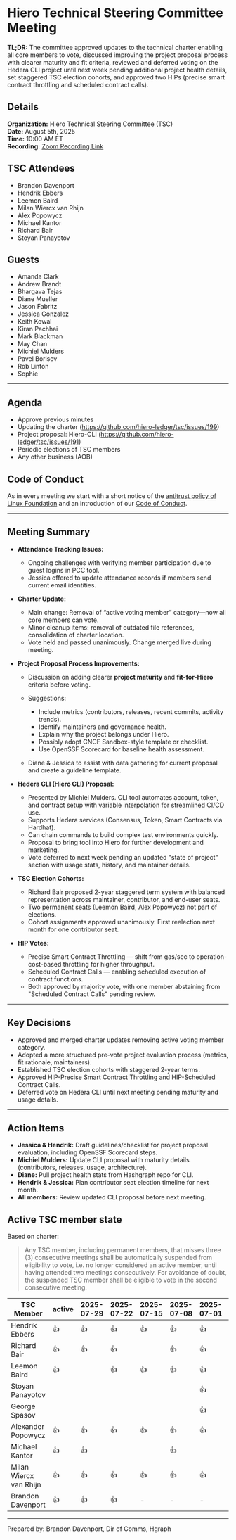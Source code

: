 # Hiero Technical Steering Committee Meeting

**TL;DR:** The committee approved updates to the technical charter enabling all core members to vote, discussed improving the project proposal process with clearer maturity and fit criteria, reviewed and deferred voting on the Hedera CLI project until next week pending additional project health details, set staggered TSC election cohorts, and approved two HIPs (precise smart contract throttling and scheduled contract calls).

## Details

**Organization:** Hiero Technical Steering Committee (TSC)  
**Date:** August 5th, 2025  
**Time:** 10:00 AM ET  
**Recording:** [Zoom Recording Link](https://zoom.us/rec/share/EAMvZDRxm3XS914NtBxXqaJYRXjOcVKj0xATCFUwGD35K_4fXR_NVF50t-zpE8Uf.b-kSRf_pRkJsiZyz)

## TSC Attendees

- Brandon Davenport
- Hendrik Ebbers
- Leemon Baird
- Milan Wiercx van Rhijn
- Alex Popowycz
- Michael Kantor
- Richard Bair
- Stoyan Panayotov

## Guests

- Amanda Clark
- Andrew Brandt
- Bhargava Tejas
- Diane Mueller
- Jason Fabritz
- Jessica Gonzalez
- Keith Kowal
- Kiran Pachhai
- Mark Blackman
- May Chan
- Michiel Mulders
- Pavel Borisov
- Rob Linton
- Sophie

---

## Agenda

- Approve previous minutes
- Updating the charter (https://github.com/hiero-ledger/tsc/issues/199)
- Project proposal: Hiero-CLI (https://github.com/hiero-ledger/tsc/issues/191)
- Periodic elections of TSC members
- Any other business (AOB)

## Code of Conduct

As in every meeting we start with a short notice of the [antitrust policy of Linux Foundation](https://www.linuxfoundation.org/legal/antitrust-policy) and an introduction of our [Code of Conduct](https://www.lfdecentralizedtrust.org/code-of-conduct).

---

## Meeting Summary

- **Attendance Tracking Issues:**

  - Ongoing challenges with verifying member participation due to guest logins in PCC tool.
  - Jessica offered to update attendance records if members send current email identities.

- **Charter Update:**

  - Main change: Removal of “active voting member” category—now all core members can vote.
  - Minor cleanup items: removal of outdated file references, consolidation of charter location.
  - Vote held and passed unanimously. Change merged live during meeting.

- **Project Proposal Process Improvements:**

  - Discussion on adding clearer **project maturity** and **fit-for-Hiero** criteria before voting.
  - Suggestions:

    - Include metrics (contributors, releases, recent commits, activity trends).
    - Identify maintainers and governance health.
    - Explain why the project belongs under Hiero.
    - Possibly adopt CNCF Sandbox-style template or checklist.
    - Use OpenSSF Scorecard for baseline health assessment.

  - Diane & Jessica to assist with data gathering for current proposal and create a guideline template.

- **Hedera CLI (Hiero CLI) Proposal:**

  - Presented by Michiel Mulders. CLI tool automates account, token, and contract setup with variable interpolation for streamlined CI/CD use.
  - Supports Hedera services (Consensus, Token, Smart Contracts via Hardhat).
  - Can chain commands to build complex test environments quickly.
  - Proposal to bring tool into Hiero for further development and marketing.
  - Vote deferred to next week pending an updated "state of project" section with usage stats, history, and maintainer details.

- **TSC Election Cohorts:**

  - Richard Bair proposed 2-year staggered term system with balanced representation across maintainer, contributor, and end-user seats.
  - Two permanent seats (Leemon Baird, Alex Popowycz) not part of elections.
  - Cohort assignments approved unanimously. First reelection next month for one contributor seat.

- **HIP Votes:**

  - Precise Smart Contract Throttling — shift from gas/sec to operation-cost-based throttling for higher throughput.
  - Scheduled Contract Calls — enabling scheduled execution of contract functions.
  - Both approved by majority vote, with one member abstaining from "Scheduled Contract Calls" pending review.

---

## Key Decisions

- Approved and merged charter updates removing active voting member category.
- Adopted a more structured pre-vote project evaluation process (metrics, fit rationale, maintainers).
- Established TSC election cohorts with staggered 2-year terms.
- Approved HIP-Precise Smart Contract Throttling and HIP-Scheduled Contract Calls.
- Deferred vote on Hedera CLI until next meeting pending maturity and usage details.

---

## Action Items

- **Jessica & Hendrik:** Draft guidelines/checklist for project proposal evaluation, including OpenSSF Scorecard steps.
- **Michiel Mulders:** Update CLI proposal with maturity details (contributors, releases, usage, architecture).
- **Diane:** Pull project health stats from Hashgraph repo for CLI.
- **Hendrik & Jessica:** Plan contributor seat election timeline for next month.
- **All members:** Review updated CLI proposal before next meeting.

## Active TSC member state
Based on charter:
> Any TSC member, including permanent members, that misses three (3) consecutive meetings shall be automatically suspended from eligibility to vote, i.e. no longer considered an active member, until having attended two meetings consecutively. For avoidance of doubt, the suspended TSC member shall be eligible to vote in the second consecutive meeting.

TSC Member             | active | 2025-07-29 | 2025-07-22 | 2025-07-15 | 2025-07-08 | 2025-07-01 | 2025-06-24 | 2025-06-17 | 2025-06-10 | 2025-06-03 |
-----------------------|--------|------------|------------|------------|------------|------------|------------|------------|------------|------------|
Hendrik Ebbers         | :+1:   |  :+1:      |  :+1:      |  :+1:      | :+1:       | :+1:       | :+1:       |            | :+1:       | :+1:       |
Richard Bair           | :+1:   |  :+1:      |  :+1:      |            | :+1:       | :+1:       | :+1:       | :+1:       | :+1:       | :+1:       |
Leemon Baird           | :+1:   |            |  :+1:      |  :+1:      | :+1:       | :+1:       |            | :+1:       |            |            |
Stoyan Panayotov       |        |            |            |            |            | :+1:       | :+1:       |            | :+1:       | :+1:       |
George Spasov          |        |            |            |            |            | :+1:       |            |            | :+1:       | :+1:       |
Alexander Popowycz     | :+1:   |  :+1:      |  :+1:      |  :+1:      | :+1:       | :+1:       | :+1:       | :+1:       | :+1:       | :+1:       |
Michael Kantor         | :+1:   |  :+1:      |            |            | :+1:       |            | :+1:       | :+1:       | :+1:       |            |
Milan Wiercx van Rhijn | :+1:   |  :+1:      |  :+1:      |  :+1:      | :+1:       | :+1:       | :+1:       | :+1:       | :+1:       | :+1:       |
Brandon Davenport      | :+1:   |  :+1:      |  :+1:      |  -         | -          | -          | -          | -          | -          | -          |

---

Prepared by: Brandon Davenport, Dir of Comms, Hgraph
